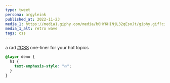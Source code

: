 ```yaml
---
type: tweet
persona: argyleink
published_at: 2022-11-23
media_1: https://media1.giphy.com/media/b0HYKHINjL32qEsoJt/giphy.gif?cid=ecf05e470xzt877ojokmkub40d6kk0paaufim6fm41294pjd&rid=giphy.gif&ct=g
media_1_alt: retro wave
tags: css
---
```


a rad [#CSS](https://twitter.com/hashtag/css) one-liner for your hot topics

```css
@layer demo {
  h1 {
    text-emphasis-style: "🔥";
  }
}
```